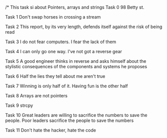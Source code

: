 /*
This task si about Pointers, arrays and strings
Task 0
98 Betty st.

Task 1
Don't swap horses in crossing a stream 

Task 2
This report, by its very length, 
defends itself against the risk of being read 

Task 3
I do not fear computers. I fear the lack of them 

Task 4
I can only go one way. I've not got a reverse gear 

Task 5
A good engineer thinks in reverse and asks himself 
about the stylistic consequences of the components and systems he proposes 

Task 6
Half the lies they tell about me aren't true 

Task 7
Winning is only half of it. Having fun is the other half 

Task 8 
Arrays are not pointers 

Task 9
strcpy 

Task 10
Great leaders are willing to sacrifice the numbers to save the people.
Poor leaders sacrifice the people to save the numbers 

Task 11
Don't hate the hacker, hate the code 
